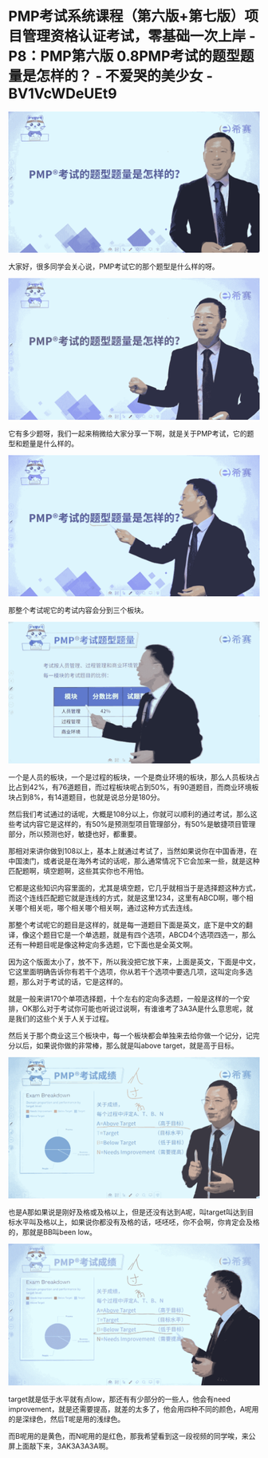 # PMP考试系统课程（第六版+第七版）项目管理资格认证考试，零基础一次上岸 - P8：PMP第六版 0.8PMP考试的题型题量是怎样的？ - 不爱哭的美少女 - BV1VcWDeUEt9

![](img/57b35995bd9710b5f802beb4961d7655_0.png)

大家好，很多同学会关心说，PMP考试它的那个题型是什么样的呀。

![](img/57b35995bd9710b5f802beb4961d7655_2.png)

它有多少题呀，我们一起来稍微给大家分享一下啊，就是关于PMP考试，它的题型和题量是什么样的。

![](img/57b35995bd9710b5f802beb4961d7655_4.png)

那整个考试呢它的考试内容会分到三个板块。

![](img/57b35995bd9710b5f802beb4961d7655_6.png)

一个是人员的板块，一个是过程的板块，一个是商业环境的板块，那么人员板块占比占到42%，有76道题目，而过程板块呢占到50%，有90道题目，而商业环境板块占到8%，有14道题目，也就是说总分是180分。

然后我们考试通过的话呢，大概是108分以上，你就可以顺利的通过考试，那么这些考试内容它是这样的，有50%是预测型项目管理部分，有50%是敏捷项目管理部分，所以预测也好，敏捷也好，都重要。

那相对来讲你做到108以上，基本上就通过考试了，当然如果说你在中国香港，在中国澳门，或者说是在海外考试的话呢，那么通常情况下它会加来一些，就是这种匹配题啊，填空题啊，这些其实你也不用怕。

它都是这些知识内容里面的，尤其是填空题，它几乎就相当于是选择题这种方式，而这个连线匹配题它就是连线的方式，就是这里1234，这里有ABCD啊，哪个相关哪个相关呃，哪个相关哪个相关啊，通过这种方式去连线。

那整个考试呢它的题目是这样的，就是每一道题目下面是英文，底下是中文的翻译，像这个题目它是一个单选题，就是有四个选项，ABCD4个选项四选一，那么还有一种题目呢是像这种定向多选题，它下面也是全英文啊。

因为这个版面太小了，放不下，所以我没把它放下来，上面是英文，下面是中文，它这里面明确告诉你有若干个选项，你从若干个选项中要选几项，这叫定向多选题，那么对于考试的话，它是这样的。

就是一般来讲170个单项选择题，十个左右的定向多选题，一般是这样的一个安排，OK那么对于考试你可能也听说过说啊，有谁谁考了3A3A是什么意思呢，就是我们的这些个关于人关于过程。

然后关于那个商业这三个板块中，每一个板块都会单独来去给你做一个记分，记完分以后，如果说你做的非常棒，那么就是叫above target，就是高于目标。



![](img/57b35995bd9710b5f802beb4961d7655_8.png)

也是A那如果说是刚好及格或及格以上，但是还没有达到A呢，叫target叫达到目标水平叫及格以上，如果说你都没有及格的话，呸呸呸，你不会啊，你肯定会及格的，那就是BB叫been low。



![](img/57b35995bd9710b5f802beb4961d7655_10.png)

target就是低于水平就有点low，那还有有少部分的一些人，他会有need improvement，就是还需要提高，就差的太多了，他会用四种不同的颜色，A呢用的是深绿色，然后T呢是用的浅绿色。

而B呢用的是黄色，而N呢用的是红色，那我希望看到这一段视频的同学唉，来公屏上面敲下来，3AK3A3A3A啊。

